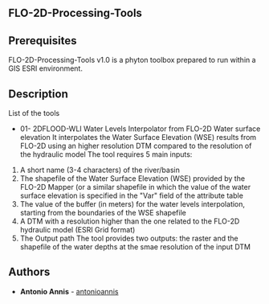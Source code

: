 ## FLO-2D-Processing-Tools

## Prerequisites
FLO-2D-Processing-Tools v1.0 is a phyton toolbox prepared to run within a GIS ESRI environment.

## Description
List of the tools
 -  01- 2DFLOOD-WLI
Water Levels Interpolator from FLO-2D Water surface elevation
It interpolates the Water Surface Elevation (WSE) results from FLO-2D
using an higher resolution DTM compared to the  resolution of the hydraulic model
The tool requires 5 main inputs:
1. A short name (3-4 characters) of the river/basin
2. The shapefile of the Water Surface Elevation (WSE) provided by the FLO-2D Mapper (or a similar shapefile in which the value of the water surface elevation is specified in the "Var" field of the attribute table
3. The value of the buffer (in meters) for the water levels interpolation, starting from the boundaries of the WSE shapefile
4. A DTM with a resolution higher than the one related to the FLO-2D hydraulic model (ESRI Grid format)
5. The Output path
The tool provides two outputs: the raster and the shapefile of the water depths at the smae resolution of the input DTM

## Authors
* **Antonio Annis**  - [antonioannis](https://github.com/antonioannis)
